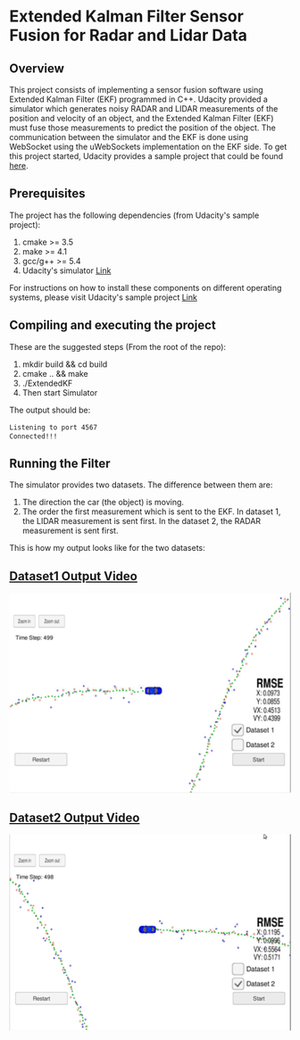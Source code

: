 # Extended Kalman Filter Sensor Fusion for Radar and Lidar Data

## Overview

This project consists of implementing a sensor fusion software using Extended Kalman Filter (EKF) programmed in C++. Udacity provided a simulator which generates noisy RADAR and LIDAR measurements of the position and velocity of an object, and the Extended Kalman Filter (EKF) must fuse those measurements to predict the position of the object. The communication between the simulator and the EKF is done using WebSocket using the uWebSockets implementation on the EKF side. To get this project started, Udacity provides a sample project that could be found [here](https://github.com/udacity/CarND-Extended-Kalman-Filter-Project).

 ## Prerequisites
The project has the following dependencies (from Udacity's sample project):

1. cmake >= 3.5
2. make >= 4.1
3. gcc/g++ >= 5.4
4. Udacity's simulator [Link](https://github.com/udacity/self-driving-car-sim/releases/)

For instructions on how to install these components on different operating systems, please visit Udacity's sample project [Link](https://github.com/udacity/CarND-Extended-Kalman-Filter-Project)

## Compiling and executing the project

These are the suggested steps (From the root of the repo):
1. mkdir build && cd build
2. cmake .. && make
3. ./ExtendedKF
4. Then start Simulator

The output should be:

```
Listening to port 4567
Connected!!!
```

## Running the Filter

The simulator provides two datasets. The difference between them are:

1. The direction the car (the object) is moving.
2. The order the first measurement which is sent to the EKF. In dataset 1, the LIDAR measurement is sent first. In the dataset 2, the RADAR measurement is sent first.

This is how my output looks like for the two datasets:

## [Dataset1 Output Video](https://github.com/AllenMendes/Extended-Kalman-Filter-Sensor-Fusion-for-Radar-and-Lidar-Data/blob/master/Dataset%201%20output_Extended_Kalman_Filter.mp4)

![image1](https://github.com/AllenMendes/Extended-Kalman-Filter-Sensor-Fusion-for-Radar-and-Lidar-Data/blob/master/Dataset%201.JPG)

## [Dataset2 Output Video](https://github.com/AllenMendes/Extended-Kalman-Filter-Sensor-Fusion-for-Radar-and-Lidar-Data/blob/master/Dataset%202%20output_Extended_Kalman_Filter.mp4)

![image2](https://github.com/AllenMendes/Extended-Kalman-Filter-Sensor-Fusion-for-Radar-and-Lidar-Data/blob/master/Dataset%202.JPG)




